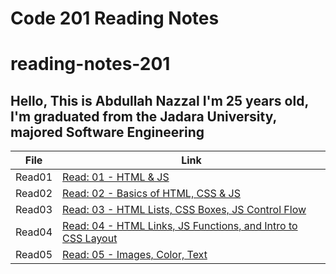 # Code 201 Reading Notes
# reading-notes-201
## Hello, This is Abdullah Nazzal I'm 25 years old, I'm graduated from the Jadara University, majored Software Engineering 


| File      | Link |
| ----------- | ----------- |
| Read01  | [Read: 01 - HTML & JS](class-01.md)|
| Read02  | [Read: 02 - Basics of HTML, CSS & JS](class-02.md)|
| Read03  | [Read: 03 - HTML Lists, CSS Boxes, JS Control Flow](class-03.md)|
| Read04  | [Read: 04 - HTML Links, JS Functions, and Intro to CSS Layout](class-04.md)|
| Read05  | [Read: 05 - Images, Color, Text](class-05.md)|

